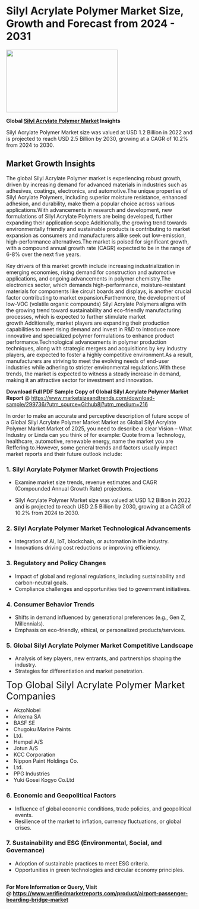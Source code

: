 <H1>Silyl Acrylate Polymer Market Size, Growth and Forecast from 2024 - 2031</H1><img class="aligncenter size-medium wp-image-584254" src="https://thirdeyenews.in/wp-content/uploads/2024/09/Global-Market-Research-300x168.jpeg" alt="" width="300" height="168" /><p><strong>Global&nbsp;<a href="https://www.marketsizeandtrends.com/download-sample/299736/?utm_source=Github8j?utm_medium=216">Silyl Acrylate Polymer Market</a> Insights</strong></p><p>Silyl Acrylate Polymer Market size was valued at USD 1.2 Billion in 2022 and is projected to reach USD 2.5 Billion by 2030, growing at a CAGR of 10.2% from 2024 to 2030.</p><p><h2>Market Growth Insights</h2> <p>The global Silyl Acrylate Polymer market is experiencing robust growth, driven by increasing demand for advanced materials in industries such as adhesives, coatings, electronics, and automotive.The unique properties of Silyl Acrylate Polymers, including superior moisture resistance, enhanced adhesion, and durability, make them a popular choice across various applications.With advancements in research and development, new formulations of Silyl Acrylate Polymers are being developed, further expanding their application scope.Additionally, the growing trend towards environmentally friendly and sustainable products is contributing to market expansion as consumers and manufacturers alike seek out low-emission, high-performance alternatives.The market is poised for significant growth, with a compound annual growth rate (CAGR) expected to be in the range of 6-8% over the next five years.</p> <p>Key drivers of this market growth include increasing industrialization in emerging economies, rising demand for construction and automotive applications, and ongoing advancements in polymer chemistry.The electronics sector, which demands high-performance, moisture-resistant materials for components like circuit boards and displays, is another crucial factor contributing to market expansion.Furthermore, the development of low-VOC (volatile organic compounds) Silyl Acrylate Polymers aligns with the growing trend toward sustainability and eco-friendly manufacturing processes, which is expected to further stimulate market growth.Additionally, market players are expanding their production capabilities to meet rising demand and invest in R&D to introduce more innovative and specialized polymer formulations to enhance product performance.Technological advancements in polymer production techniques, along with strategic mergers and acquisitions by key industry players, are expected to foster a highly competitive environment.As a result, manufacturers are striving to meet the evolving needs of end-user industries while adhering to stricter environmental regulations.With these trends, the market is expected to witness a steady increase in demand, making it an attractive sector for investment and innovation.</p> <p><span class=""><strong>Download Full PDF Sample Copy of Global Silyl Acrylate Polymer Market Report</strong> @ <a href="https://www.marketsizeandtrends.com/download-sample/299736/?utm_source=Github8j?utm_medium=216" target="_blank">https://www.marketsizeandtrends.com/download-sample/299736/?utm_source=Github8j?utm_medium=216</a></span></p><p>In order to make an accurate and perceptive description of future scope of a Global&nbsp;Silyl Acrylate Polymer Market Market as Global&nbsp;Silyl Acrylate Polymer Market Market of 2025, you need to describe a clear Vision &ndash; What Industry or Linda can you think of for example: Quote from a Technology, healthcare, automotive, renewable energy, name the market you are Reffering to.However, some general trends and factors usually impact market reports and their future outlook include:</p><h3>1.&nbsp;<strong>Silyl Acrylate Polymer Market Growth Projections</strong></h3><ul><li>Examine market size trends, revenue estimates and CAGR (Compounded Annual Growth Rate) projections.</li><li><p>Silyl Acrylate Polymer Market size was valued at USD 1.2 Billion in 2022 and is projected to reach USD 2.5 Billion by 2030, growing at a CAGR of 10.2% from 2024 to 2030.</p></li></ul><h3>2.&nbsp;<strong>Silyl Acrylate Polymer Market Technological Advancements</strong></h3><ul><li>Integration of AI, IoT, blockchain, or automation in the industry.</li><li>Innovations driving cost reductions or improving efficiency.</li></ul><h3>3.&nbsp;<strong>Regulatory and Policy Changes</strong></h3><ul><li>Impact of global and regional regulations, including sustainability and carbon-neutral goals.</li><li>Compliance challenges and opportunities tied to government initiatives.</li></ul><h3>4.&nbsp;<strong>Consumer Behavior Trends</strong></h3><ul><li>Shifts in demand influenced by generational preferences (e.g., Gen Z, Millennials).</li><li>Emphasis on eco-friendly, ethical, or personalized products/services.</li></ul><h3>5.&nbsp;<strong>Global Silyl Acrylate Polymer Market Competitive Landscape</strong></h3><ul><li>Analysis of key players, new entrants, and partnerships shaping the industry.</li><li>Strategies for differentiation and market penetration.</li></ul><p data-pm-slice="1 1 []"><span style="color: inherit; font-family: inherit; font-size: 25px;">Top Global Silyl Acrylate Polymer Market Companies</span></p><div class="" data-test-id=""><p><li>AkzoNobel</li><li> Arkema SA</li><li> BASF SE</li><li> Chugoku Marine Paints</li><li> Ltd.</li><li> Hempel A/S</li><li> Jotun A/S</li><li> KCC Corporation</li><li> Nippon Paint Holdings Co.</li><li> Ltd.</li><li> PPG Industries</li><li> Yuki Gosei Kogyo Co.Ltd</li></p></div><h3>6.&nbsp;<strong>Economic and Geopolitical Factors</strong></h3><ul><li>Influence of global economic conditions, trade policies, and geopolitical events.</li><li>Resilience of the market to inflation, currency fluctuations, or global crises.</li></ul><h3>7.&nbsp;<strong>Sustainability and ESG (Environmental, Social, and Governance)</strong></h3><ul><li>Adoption of sustainable practices to meet ESG criteria.</li><li>Opportunities in green technologies and circular economy principles.</li></ul><h2><strong style="font-size: 14px;">For More Information or Query, Visit @&nbsp;</strong><a style="background-color: #ffffff; font-size: 14px;" href="https://www.marketsizeandtrends.com/report/silyl-acrylate-polymer-market/" target="_blank">https://www.verifiedmarketreports.com/product/airport-passenger-boarding-bridge-market</a></h2>